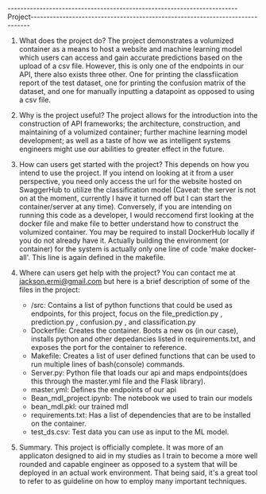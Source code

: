 ------------------------------------------------------------------------Project------------------------------------------------------------------------------

1. What does the project do?
The project demonstrates a volumized container as a means to host a website and machine learning model which users can access and gain accurate predictions based on the upload of a csv file. However, this is only one of the endpoints in our API, there also exists three other. One for printing the classfiication report of the test dataset, one for printing the confusion matrix of the dataset, and one for manually inputting a datapoint as opposed to using a csv file. 

2. Why is the project useful?
The project allows for the introduction into the construction of API frameworks; the architecture, construction, and maintaining of a volumized container; further machine learning model development; as well as a taste of how we as intelligent systems engineers might use our abilities to greater effect in the future. 

3. How can users get started with the project?
This depends on how you intend to use the project. If you intend on looking at it from a user perspective, you need only access the url for the website hosted on SwaggerHub to utilize the classification model (Caveat: the server is not on at the moment, currently I have it turned off but I can start the container/server at any time). Conversely, if you are intending on running this code as a developer, I would reccomend first looking at the docker file and make file to better understand how to construct the volumized container. You may be required to install DockerHub locally if you do not already have it. Actually building the environment (or container) for the system is actually only one line of code 'make docker-all'. This line is again defined in the makefile.

4. Where can users get help with the project?
You can contact me at jackson.ermi@gmail.com but here is a brief description of some of the files in the project:

    *  /src: Contains a list of python functions that could be used as endpoints, for this project, focus on the file_prediction.py , prediction.py , confusion.py , and classification.py 
    *  Dockerfile: Creates the container. Boots a new os (in our case), installs python and other depedancies listed in requirements.txt, and exposes the port for the container to reference.
    *  Makefile: Creates a list of user defined functions that can be used to run multiple lines of bash(console) commands. 
    *  Server.py: Python file that loads our api and maps endpoints(does this through the master.yml file and the Flask library).
    *  master.yml: Defines the endpoints of our api
    *  Bean_mdl_project.ipynb: The notebook we used to train our models
    *  bean_mdl.pkl: our trained mdl
    *  requirements.txt: Has a list of dependencies that are to be installed on the container.
    *  test_ds.csv: Test data you can use as input to the ML model. 

6. Summary. 
This project is officially complete. It was more of an applicaton designed to aid in my studies as I train to become a more well rounded and capable engineer as opposed to a system that will be deployed in an actual work environment. That being said, it's a great tool to refer to as guideline on how to employ many important techniques. 

